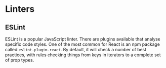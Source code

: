 # Linters

## ESLint
ESLint is a popular JavaScript linter. There are plugins available that analyse specific code styles. One of the most 
common for React is an npm package called `eslint-plugin-react`. By default, it will check a number of best practices, 
with rules checking things from keys in iterators to a complete set of prop types.
